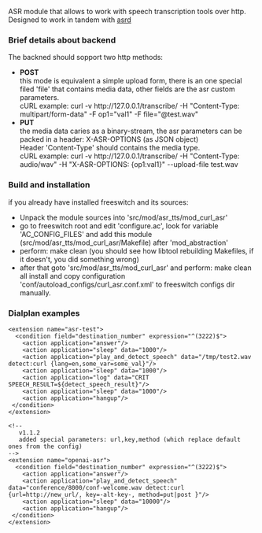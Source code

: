 <p>
  ASR module that allows to work with speech transcription tools over http. <br>
  Designed to work in tandem with <a href="https://github.com/akscf/asrd">asrd</a>
</p>

### Brief details about backend
<p>
    The backned should sopport two http methods: <br>
    <ul>
	<li><strong>POST</strong> <br>
	    this mode is equivalent a simple upload form, there is an one special filed 'file' that contains media data, other fields are the asr custom parameters. <br>
	    cURL example: curl -v http://127.0.0.1/transcribe/ -H "Content-Type: multipart/form-data" -F op1="val1" -F file="@test.wav"
	</li>
	<li><strong>PUT</strong> <br>
	    the media data caries as a binary-stream, the asr parameters can be packed in a header: X-ASR-OPTIONS (as JSON object) <br>
	    Header 'Content-Type' should contains the media type. <br>
	    cURL example: curl -v http://127.0.0.1/transcribe/ -H "Content-Type: audio/wav" -H "X-ASR-OPTIONS: {op1:val1}" --upload-file test.wav
	</li>
    </ul>
</p>

### Build and installation
 if you already have installed freeswitch and its sources: 
 - Unpack the module sources into 'src/mod/asr_tts/mod_curl_asr'
 - go to freeswitch root and edit 'configure.ac', look for variable 'AC_CONFIG_FILES' and add this module (src/mod/asr_tts/mod_curl_asr/Makefile) after 'mod_abstraction' 
 - perform: make clean (you should see how libtool rebuilding Makefiles, if it doesn't, you did something wrong) 
 - after that goto 'src/mod/asr_tts/mod_curl_asr' and perform: make clean all install 
   and copy configuration 'conf/autoload_configs/curl_asr.conf.xml' to freeswitch configs dir manually.

### Dialplan examples
```
<extension name="asr-test">
  <condition field="destination_number" expression="^(3222)$">
    <action application="answer"/>
    <action application="sleep" data="1000"/>
    <action application="play_and_detect_speech" data="/tmp/test2.wav detect:curl {lang=en,some_var=some_val}"/>
    <action application="sleep" data="1000"/>
    <action application="log" data="CRIT SPEECH_RESULT=${detect_speech_result}"/>
    <action application="sleep" data="1000"/>
    <action application="hangup"/>
 </condition>
</extension>

<!--
   v1.1.2
   added special parameters: url,key,method (which replace default ones from the config)
-->
<extension name="openai-asr">
  <condition field="destination_number" expression="^(3222)$">
    <action application="answer"/>
    <action application="play_and_detect_speech" data="conference/8000/conf-welcome.wav detect:curl {url=http://new_url/, key=-alt-key-, method=put|post }"/>
    <action application="sleep" data="10000"/>
    <action application="hangup"/>
 </condition>
</extension>

```
